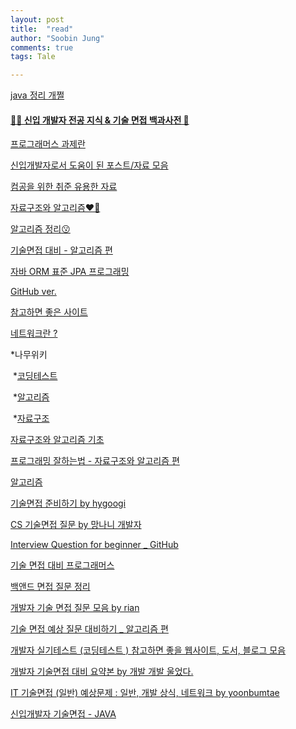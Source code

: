 ```yaml
---
layout: post
title:  "read"
author: "Soobin Jung"
comments: true
tags: Tale

---
```


[java 정리 개쩔](https://velog.io/@gillog/Entity-DTO-VO-%EB%B0%94%EB%A1%9C-%EC%95%8C%EA%B8%B0)

#### [👶🏻 신입 개발자 전공 지식 & 기술 면접 백과사전 📖](https://gyoogle.dev/blog/)

[프로그래머스 과제란](https://itprogramming119.tistory.com/entry/02-IT-%EC%9B%B9-%EA%B0%9C%EB%B0%9C%EC%9E%90-%EA%B8%B0%EC%88%A0%EB%A9%B4%EC%A0%91-%EA%B8%B0%EC%B6%9C-2%ED%83%84)

[신입개발자로서 도움이 된 포스트/자료 모음](https://velog.io/@hyounglee/for-newbies)

[컴공을 위한 취준 유용한 자료](https://velog.io/@woo0_hooo/%EC%BB%B4%EA%B3%B5-%EC%B7%A8%EC%A4%80%EC%83%9D%EC%97%90%EA%B2%8C-%EC%9C%A0%EC%9A%A9%ED%95%9C-%EB%A7%81%ED%81%AC%EB%93%A4-%EC%A0%95%EB%A6%AC)

[자료구조와 알고리즘❤️🤍](https://blog.yena.io/studynote/2018/11/14/Algorithm-Basic.html)

[알고리즘 정리😗](https://librewiki.net/wiki/%EC%8B%9C%EB%A6%AC%EC%A6%88:%EC%88%98%ED%95%99%EC%9D%B8%EB%93%AF_%EA%B3%BC%ED%95%99%EC%95%84%EB%8B%8C_%EA%B3%B5%ED%95%99%EA%B0%99%EC%9D%80_%EC%BB%B4%ED%93%A8%ED%84%B0%EA%B3%BC%ED%95%99/%EC%95%8C%EA%B3%A0%EB%A6%AC%EC%A6%98_%EA%B8%B0%EC%B4%88)

[기술면접 대비 - 알고리즘 편](https://gmlwjd9405.github.io/2017/10/01/basic-concepts-of-development-algorithm.html)

[자바 ORM 표준 JPA 프로그래밍](https://velog.io/@conatuseus/series/%EC%9E%90%EB%B0%94-ORM-%ED%91%9C%EC%A4%80-JPA-%ED%94%84%EB%A1%9C%EA%B7%B8%EB%9E%98%EB%B0%8D-%EA%B8%B0%EB%B3%B8%ED%8E%B8)

[GitHub ver.](https://github.com/WeareSoft/tech-interview)

[참고하면 좋은 사이트](https://coding-restaurant.tistory.com/138?category=932529)

[네트워크란 ?](https://velog.io/@inyong_pang/%EB%84%A4%ED%8A%B8%EC%9B%8C%ED%81%ACNetwork%EB%9E%80) 

*나무위키 

​	*[코딩테스트](https://namu.wiki/w/%EC%BD%94%EB%94%A9%20%ED%85%8C%EC%8A%A4%ED%8A%B8)

​	*[알고리즘](https://namu.wiki/w/%EC%95%8C%EA%B3%A0%EB%A6%AC%EC%A6%98)

​	*[자료구조](https://namu.wiki/w/%EC%9E%90%EB%A3%8C%EA%B5%AC%EC%A1%B0)

[자료구조와 알고리즘 기초](https://juyeop.tistory.com/category/%EC%9E%90%EB%A3%8C%EA%B5%AC%EC%A1%B0%EC%99%80%20%EC%95%8C%EA%B3%A0%EB%A6%AC%EC%A6%98)

[프로그래밍 잘하는법 - 자료구조와 알고리즘 편](https://medium.com/@ghilbut/%ED%94%84%EB%A1%9C%EA%B7%B8%EB%9E%98%EB%B0%8D%EC%9D%84-%EC%9E%98%ED%95%98%EB%8A%94-5%EA%B0%80%EC%A7%80-%EB%B0%A9%EB%B2%95-1-%EC%9E%90%EB%A3%8C%EA%B5%AC%EC%A1%B0%EC%99%80-%EC%95%8C%EA%B3%A0%EB%A6%AC%EC%A6%98-%EA%B3%B5%EB%B6%80%ED%95%98%EA%B8%B0-ebf3a3f79ee2)

[알고리즘](https://librewiki.net/wiki/%EC%8B%9C%EB%A6%AC%EC%A6%88:%EC%88%98%ED%95%99%EC%9D%B8%EB%93%AF_%EA%B3%BC%ED%95%99%EC%95%84%EB%8B%8C_%EA%B3%B5%ED%95%99%EA%B0%99%EC%9D%80_%EC%BB%B4%ED%93%A8%ED%84%B0%EA%B3%BC%ED%95%99/%EC%95%8C%EA%B3%A0%EB%A6%AC%EC%A6%98_%EC%A4%91%EA%B8%89)









[기술면접 준비하기 by hygoogi](https://velog.io/@hygoogi/%EA%B8%B0%EC%88%A0%EB%A9%B4%EC%A0%91-%EC%A4%80%EB%B9%84%ED%95%98%EA%B8%B0)

[CS 기술면접 질문 by 망나니 개발자](https://mangkyu.tistory.com/88)

[Interview Question for beginner _ GitHub](https://github.com/SoobinJung1013/Interview_Question_for_Beginner)

[기술 면접 대비 프로그래머스](https://programmers.co.kr/posts/tag/%EA%B8%B0%EC%88%A0%EB%A9%B4%EC%A0%91%EB%8C%80%EB%B9%84)

[백앤드 면접 질문 정리](https://junjangsee.github.io/2019/05/15/interview/interview/)

[개발자 기술 면접 질문 모음  by rian](https://butter-shower.tistory.com/184)

[기술 면접 예상 질문 대비하기 _ 알고리즘 편](https://gmlwjd9405.github.io/2017/10/01/basic-concepts-of-development-algorithm.html)

[개발자 실기테스트 (코딩테스트 ) 참고하면 좋을 웹사이트, 도서, 블로그 모음](https://coding-restaurant.tistory.com/138?category=932529) 

[개발자 기술면접 대비 요약본 by 개발 개발 울었다.](https://wooaoe.tistory.com/51)

[IT 기술면접 (일반) 예상문제 : 일반, 개발 상식, 네트워크 by yoonbumtae](http://yoonbumtae.com/?p=2462)

[신입개발자 기술면접 - JAVA](https://sas-study.tistory.com/53)

